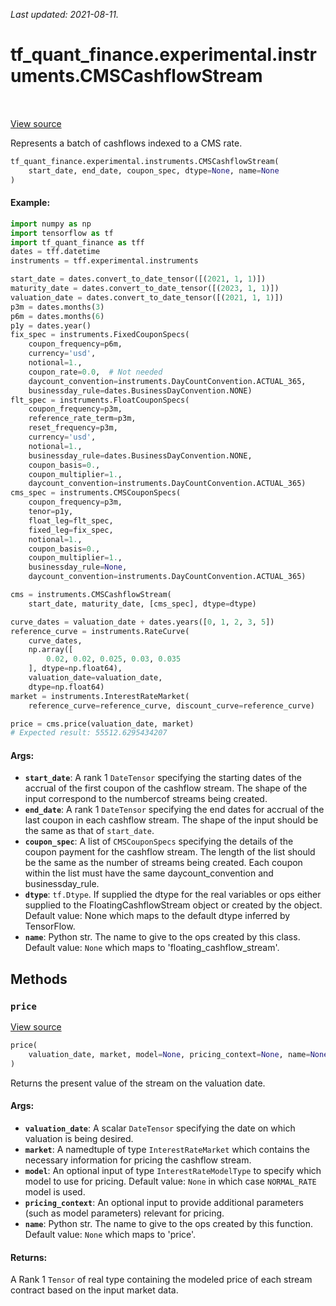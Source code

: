 <!--
This file is generated by a tool. Do not edit directly.
For open-source contributions the docs will be updated automatically.
-->

*Last updated: 2021-08-11.*

<div itemscope itemtype="http://developers.google.com/ReferenceObject">
<meta itemprop="name" content="tf_quant_finance.experimental.instruments.CMSCashflowStream" />
<meta itemprop="path" content="Stable" />
<meta itemprop="property" content="__init__"/>
<meta itemprop="property" content="price"/>
</div>

# tf_quant_finance.experimental.instruments.CMSCashflowStream

<!-- Insert buttons and diff -->

<table class="tfo-notebook-buttons tfo-api" align="left">
</table>

<a target="_blank" href="https://github.com/google/tf-quant-finance/blob/master/tf_quant_finance/experimental/instruments/cms_swap.py">View source</a>



Represents a batch of cashflows indexed to a CMS rate.

```python
tf_quant_finance.experimental.instruments.CMSCashflowStream(
    start_date, end_date, coupon_spec, dtype=None, name=None
)
```



<!-- Placeholder for "Used in" -->

#### Example:
```python
import numpy as np
import tensorflow as tf
import tf_quant_finance as tff
dates = tff.datetime
instruments = tff.experimental.instruments

start_date = dates.convert_to_date_tensor([(2021, 1, 1)])
maturity_date = dates.convert_to_date_tensor([(2023, 1, 1)])
valuation_date = dates.convert_to_date_tensor([(2021, 1, 1)])
p3m = dates.months(3)
p6m = dates.months(6)
p1y = dates.year()
fix_spec = instruments.FixedCouponSpecs(
    coupon_frequency=p6m,
    currency='usd',
    notional=1.,
    coupon_rate=0.0,  # Not needed
    daycount_convention=instruments.DayCountConvention.ACTUAL_365,
    businessday_rule=dates.BusinessDayConvention.NONE)
flt_spec = instruments.FloatCouponSpecs(
    coupon_frequency=p3m,
    reference_rate_term=p3m,
    reset_frequency=p3m,
    currency='usd',
    notional=1.,
    businessday_rule=dates.BusinessDayConvention.NONE,
    coupon_basis=0.,
    coupon_multiplier=1.,
    daycount_convention=instruments.DayCountConvention.ACTUAL_365)
cms_spec = instruments.CMSCouponSpecs(
    coupon_frequency=p3m,
    tenor=p1y,
    float_leg=flt_spec,
    fixed_leg=fix_spec,
    notional=1.,
    coupon_basis=0.,
    coupon_multiplier=1.,
    businessday_rule=None,
    daycount_convention=instruments.DayCountConvention.ACTUAL_365)

cms = instruments.CMSCashflowStream(
    start_date, maturity_date, [cms_spec], dtype=dtype)

curve_dates = valuation_date + dates.years([0, 1, 2, 3, 5])
reference_curve = instruments.RateCurve(
    curve_dates,
    np.array([
        0.02, 0.02, 0.025, 0.03, 0.035
    ], dtype=np.float64),
    valuation_date=valuation_date,
    dtype=np.float64)
market = instruments.InterestRateMarket(
    reference_curve=reference_curve, discount_curve=reference_curve)

price = cms.price(valuation_date, market)
# Expected result: 55512.6295434207
```

#### Args:


* <b>`start_date`</b>: A rank 1 `DateTensor` specifying the starting dates of the
  accrual of the first coupon of the cashflow stream. The shape of the
  input correspond to the numbercof streams being created.
* <b>`end_date`</b>: A rank 1 `DateTensor` specifying the end dates for accrual of
  the last coupon in each cashflow stream. The shape of the input should
  be the same as that of `start_date`.
* <b>`coupon_spec`</b>: A list of `CMSCouponSpecs` specifying the details of the
  coupon payment for the cashflow stream. The length of the list should
  be the same as the number of streams being created. Each coupon within
  the list must have the same daycount_convention and businessday_rule.
* <b>`dtype`</b>: `tf.Dtype`. If supplied the dtype for the real variables or ops
  either supplied to the FloatingCashflowStream object or created by the
  object.
  Default value: None which maps to the default dtype inferred by
  TensorFlow.
* <b>`name`</b>: Python str. The name to give to the ops created by this class.
  Default value: `None` which maps to 'floating_cashflow_stream'.

## Methods

<h3 id="price"><code>price</code></h3>

<a target="_blank" href="https://github.com/google/tf-quant-finance/blob/master/tf_quant_finance/experimental/instruments/cms_swap.py">View source</a>

```python
price(
    valuation_date, market, model=None, pricing_context=None, name=None
)
```

Returns the present value of the stream on the valuation date.


#### Args:


* <b>`valuation_date`</b>: A scalar `DateTensor` specifying the date on which
  valuation is being desired.
* <b>`market`</b>: A namedtuple of type `InterestRateMarket` which contains the
  necessary information for pricing the cashflow stream.
* <b>`model`</b>: An optional input of type `InterestRateModelType` to specify which
  model to use for pricing.
  Default value: `None` in which case `NORMAL_RATE` model is used.
* <b>`pricing_context`</b>: An optional input to provide additional parameters (such
  as model parameters) relevant for pricing.
* <b>`name`</b>: Python str. The name to give to the ops created by this function.
  Default value: `None` which maps to 'price'.


#### Returns:

A Rank 1 `Tensor` of real type containing the modeled price of each stream
contract based on the input market data.




